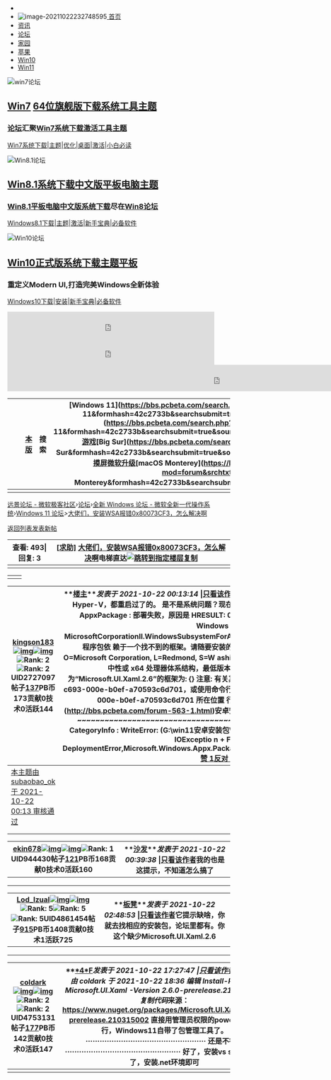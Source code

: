 - 
- ![image-20211022232748595](C:\Users\26575\AppData\Roaming\Typora\typora-user-images\image-20211022232748595.png)[
  首页](http://www.pcbeta.com/)
- [资讯](http://www.pcbeta.com/news)
- [论坛](http://bbs.pcbeta.com/)
- [家园](http://i.pcbeta.com/)
- [苹果](http://mac.pcbeta.com/)
- [Win10](https://bbs.pcbeta.com/forum-win10-1.html)
- [Win11](https://bbs.pcbeta.com/forum-win11-1.html)



![win7论坛](https://bbs.pcbeta.com/templates/forumicons/1_1/win8_x48x55.png)

## [Win7](https://bbs.pcbeta.com/viewthread-945287-1-1.html) [64位旗舰版下载](https://bbs.pcbeta.com/viewthread-881861-1-1.html)[系统](https://bbs.pcbeta.com/viewthread-881861-1-1.html)[工具](https://bbs.pcbeta.com/forum-win7-1.html)[主题](https://bbs.pcbeta.com/viewthread-535256-1-1.html)

### [论坛](https://bbs.pcbeta.com/forum-win7-1.html)汇聚[Win7系统下载](https://bbs.pcbeta.com/viewthread-881861-1-1.html)[激活工具](https://bbs.pcbeta.com/forum-win7-1.html)[主题](https://bbs.pcbeta.com/viewthread-535256-1-1.html)

[Win7系统下载](https://bbs.pcbeta.com/viewthread-881861-1-1.html)|[主题](https://bbs.pcbeta.com/viewthread-535256-1-1.html)|[优化](https://bbs.pcbeta.com/forum-207-1.html)|[桌面](https://bbs.pcbeta.com/viewthread-535256-1-1.html)|[激活](https://bbs.pcbeta.com/forum-win7-1.html)|[小白必读](https://bbs.pcbeta.com/viewthread-1094387-1-1.html)

![Win8.1论坛](https://bbs.pcbeta.com/templates/forumicons/1_1/win8_x48x55.png)

## [Win8.1](https://bbs.pcbeta.com/forum-windows8-1.html)[系统下载](https://bbs.pcbeta.com/viewthread-1568619-1-1.html)[中文版](https://bbs.pcbeta.com/viewthread-1568619-1-1.html)[平板电脑](https://bbs.pcbeta.com/forum-surface-1.html)[主题](https://bbs.pcbeta.com/viewthread-616010-1-1.html)

### [Win8.1](https://bbs.pcbeta.com/viewthread-1568619-1-1.html)[平板电脑](https://bbs.pcbeta.com/forum-surface-1.html)[中文版](https://bbs.pcbeta.com/viewthread-1568619-1-1.html)[系统下载](https://bbs.pcbeta.com/viewthread-1568619-1-1.html)尽在[Win8论坛](https://bbs.pcbeta.com/forum-win8-1.html)

[Windows8.1下载](https://bbs.pcbeta.com/viewthread-1568619-1-1.html)|[主题](https://bbs.pcbeta.com/viewthread-616010-1-1.html)|[激活](https://bbs.pcbeta.com/forum-514-1.html)|[新手宝典](https://bbs.pcbeta.com/viewthread-1478793-1-1.html)|[必备软件](https://bbs.pcbeta.com/forum-521-1.html)

![Win10论坛](https://bbs.pcbeta.com/templates/forumicons/1_1/win8_x48x55.png)

## [Win10](https://bbs.pcbeta.com/forum-win10-1.html)[正式版](https://bbs.pcbeta.com/viewthread-1655405-1-1.html)[系统](https://bbs.pcbeta.com/viewthread-1655405-1-1.html)[下载](https://bbs.pcbeta.com/viewthread-1655405-1-1.html)[主题](https://bbs.pcbeta.com/forum-548-1.html)[平板](https://bbs.pcbeta.com/forum-surface-1.html)

### 重定义Modern UI,打造完美Windows全新体验

[Windows10下载](https://bbs.pcbeta.com/viewthread-1655405-1-1.html)|[安装](https://bbs.pcbeta.com/viewthread-1545570-1-1.html)|[新手宝典](https://bbs.pcbeta.com/viewthread-1546991-1-1.html)|[必备软件](https://bbs.pcbeta.com/forum-521-1.html)

<iframe id="iframeu3391577_0" name="iframeu3391577_0" src="https://pos.baidu.com/ochm?conwid=468&amp;conhei=60&amp;rdid=3391577&amp;dc=3&amp;di=u3391577&amp;s1=3157775385&amp;s2=3907192104&amp;tr=1634915121&amp;mt=1bfcf7f268ae1a44&amp;dri=0&amp;dis=0&amp;dai=1&amp;ps=203x525&amp;enu=encoding&amp;exps=110261,110250,110011&amp;ant=0&amp;aa=1&amp;psi=e74cfd68035cedc0&amp;dcb=___adblockplus_&amp;dtm=HTML_POST&amp;dvi=0.0&amp;dci=-1&amp;dpt=none&amp;tpr=1634915121475&amp;ti=%E5%A4%A7%E4%BD%AC%E4%BB%AC%EF%BC%8C%E5%AE%89%E8%A3%85WSA%E6%8A%A5%E9%94%990x80073CF3%EF%BC%8C%E6%80%8E%E4%B9%88%E8%A7%A3%E5%86%B3%E5%95%8A-%E8%BF%9C%E6%99%AF%E8%AE%BA%E5%9D%9B-%E5%BE%AE%E8%BD%AF%E6%9E%81%E5%AE%A2%E7%A4%BE%E5%8C%BA&amp;ari=2&amp;ver=1021&amp;dbv=2&amp;drs=3&amp;pcs=2031x1034&amp;pss=2031x3169&amp;cfv=0&amp;cpl=3&amp;chi=1&amp;cce=true&amp;cec=GBK&amp;tlm=1634915121&amp;prot=2&amp;rw=1034&amp;ltu=https%3A%2F%2Fbbs.pcbeta.com%2Fviewthread-1908436-1-1.html&amp;ltr=https%3A%2F%2Fcn.bing.com%2F&amp;lcr=https%3A%2F%2Fcn.bing.com%2F&amp;ecd=1&amp;uc=2048x1104&amp;pis=-1x-1&amp;sr=2048x1152&amp;tcn=1634915121&amp;qn=fc6f80981f614c7c" width="468" height="60" scrolling="no" frameborder="0" style="overflow-wrap: break-word;"></iframe>

<iframe id="iframeu3391579_0" name="iframeu3391579_0" src="https://pos.baidu.com/ochm?conwid=468&amp;conhei=60&amp;rdid=3391579&amp;dc=3&amp;di=u3391579&amp;s1=1435238858&amp;s2=1500836347&amp;tr=1634915121&amp;mt=858fc2eaa7f43241&amp;dri=0&amp;dis=0&amp;dai=2&amp;ps=203x1017&amp;enu=encoding&amp;exps=110261,110250,110011&amp;ant=0&amp;aa=1&amp;psi=e74cfd68035cedc0&amp;dcb=___adblockplus_&amp;dtm=HTML_POST&amp;dvi=0.0&amp;dci=-1&amp;dpt=none&amp;tpr=1634915121475&amp;ti=%E5%A4%A7%E4%BD%AC%E4%BB%AC%EF%BC%8C%E5%AE%89%E8%A3%85WSA%E6%8A%A5%E9%94%990x80073CF3%EF%BC%8C%E6%80%8E%E4%B9%88%E8%A7%A3%E5%86%B3%E5%95%8A-%E8%BF%9C%E6%99%AF%E8%AE%BA%E5%9D%9B-%E5%BE%AE%E8%BD%AF%E6%9E%81%E5%AE%A2%E7%A4%BE%E5%8C%BA&amp;ari=2&amp;ver=1021&amp;dbv=2&amp;drs=3&amp;pcs=2031x1034&amp;pss=2031x3169&amp;cfv=0&amp;cpl=3&amp;chi=1&amp;cce=true&amp;cec=GBK&amp;tlm=1634915121&amp;prot=2&amp;rw=1034&amp;ltu=https%3A%2F%2Fbbs.pcbeta.com%2Fviewthread-1908436-1-1.html&amp;ltr=https%3A%2F%2Fcn.bing.com%2F&amp;lcr=https%3A%2F%2Fcn.bing.com%2F&amp;ecd=1&amp;uc=2048x1104&amp;pis=-1x-1&amp;sr=2048x1152&amp;tcn=1634915121&amp;qn=d8dd1736b96f86ab" width="468" height="60" scrolling="no" frameborder="0" style="overflow-wrap: break-word;"></iframe>

<iframe id="iframeu3391575_0" name="iframeu3391575_0" src="https://pos.baidu.com/ochm?conwid=960&amp;conhei=60&amp;rdid=3391575&amp;dc=3&amp;di=u3391575&amp;s1=3624460938&amp;s2=2270863080&amp;tr=1634915121&amp;mt=2aecaf47e587f8ed&amp;dri=0&amp;dis=0&amp;dai=3&amp;ps=293x525&amp;enu=encoding&amp;exps=110261,110250,110011&amp;ant=0&amp;aa=1&amp;psi=e74cfd68035cedc0&amp;dcb=___adblockplus_&amp;dtm=HTML_POST&amp;dvi=0.0&amp;dci=-1&amp;dpt=none&amp;tpr=1634915121475&amp;ti=%E5%A4%A7%E4%BD%AC%E4%BB%AC%EF%BC%8C%E5%AE%89%E8%A3%85WSA%E6%8A%A5%E9%94%990x80073CF3%EF%BC%8C%E6%80%8E%E4%B9%88%E8%A7%A3%E5%86%B3%E5%95%8A-%E8%BF%9C%E6%99%AF%E8%AE%BA%E5%9D%9B-%E5%BE%AE%E8%BD%AF%E6%9E%81%E5%AE%A2%E7%A4%BE%E5%8C%BA&amp;ari=2&amp;ver=1021&amp;dbv=2&amp;drs=3&amp;pcs=2031x1034&amp;pss=2031x3169&amp;cfv=0&amp;cpl=3&amp;chi=1&amp;cce=true&amp;cec=GBK&amp;tlm=1634915121&amp;prot=2&amp;rw=1034&amp;ltu=https%3A%2F%2Fbbs.pcbeta.com%2Fviewthread-1908436-1-1.html&amp;ltr=https%3A%2F%2Fcn.bing.com%2F&amp;lcr=https%3A%2F%2Fcn.bing.com%2F&amp;ecd=1&amp;uc=2048x1104&amp;pis=-1x-1&amp;sr=2048x1152&amp;tcn=1634915122&amp;qn=3e6dee5e2534e746" width="960" height="60" scrolling="no" frameborder="0" style="overflow-wrap: break-word;"></iframe>



|      |      | [本版](javascript:;) | **搜索** | [Windows 11](https://bbs.pcbeta.com/search.php?mod=forum&srchtxt=Windows 11&formhash=42c2733b&searchsubmit=true&source=hotsearch)[win 11](https://bbs.pcbeta.com/search.php?mod=forum&srchtxt=win 11&formhash=42c2733b&searchsubmit=true&source=hotsearch)[TPM](https://bbs.pcbeta.com/search.php?mod=forum&srchtxt=TPM&formhash=42c2733b&searchsubmit=true&source=hotsearch)[BIOS](https://bbs.pcbeta.com/search.php?mod=forum&srchtxt=BIOS&formhash=42c2733b&searchsubmit=true&source=hotsearch)[Microsoft](https://bbs.pcbeta.com/search.php?mod=forum&srchtxt=Microsoft&formhash=42c2733b&searchsubmit=true&source=hotsearch)[Office](https://bbs.pcbeta.com/search.php?mod=forum&srchtxt=Office&formhash=42c2733b&searchsubmit=true&source=hotsearch)[游戏](https://bbs.pcbeta.com/search.php?mod=forum&srchtxt=%D3%CE%CF%B7&formhash=42c2733b&searchsubmit=true&source=hotsearch)[Big Sur](https://bbs.pcbeta.com/search.php?mod=forum&srchtxt=Big Sur&formhash=42c2733b&searchsubmit=true&source=hotsearch)[Surface](https://bbs.pcbeta.com/search.php?mod=forum&srchtxt=Surface&formhash=42c2733b&searchsubmit=true&source=hotsearch)[windows](https://bbs.pcbeta.com/search.php?mod=forum&srchtxt=windows&formhash=42c2733b&searchsubmit=true&source=hotsearch)[365](https://bbs.pcbeta.com/search.php?mod=forum&srchtxt=365&formhash=42c2733b&searchsubmit=true&source=hotsearch)[触摸屏](https://bbs.pcbeta.com/search.php?mod=forum&srchtxt=%B4%A5%C3%FE%C6%C1&formhash=42c2733b&searchsubmit=true&source=hotsearch)[微软](https://bbs.pcbeta.com/search.php?mod=forum&srchtxt=%CE%A2%C8%ED&formhash=42c2733b&searchsubmit=true&source=hotsearch)[升级](https://bbs.pcbeta.com/search.php?mod=forum&srchtxt=%C9%FD%BC%B6&formhash=42c2733b&searchsubmit=true&source=hotsearch)[macOS Monterey](https://bbs.pcbeta.com/search.php?mod=forum&srchtxt=macOS Monterey&formhash=42c2733b&searchsubmit=true&source=hotsearch)[黑苹果](https://bbs.pcbeta.com/search.php?mod=forum&srchtxt=%BA%DA%C6%BB%B9%FB&formhash=42c2733b&searchsubmit=true&source=hotsearch) |
| ---- | ---- | -------------------- | -------- | ------------------------------------------------------------ |
|      |      |                      |          |                                                              |

[远景论坛 - 微软极客社区](https://bbs.pcbeta.com/)*›*[论坛](http://bbs.pcbeta.com/forum.php)*›*[全新 Windows 论坛 - 微软全新一代操作系统](http://bbs.pcbeta.com/forum.php?gid=213)*›*[Windows 11 论坛](http://bbs.pcbeta.com/forum.php?mod=forumdisplay&fid=563&page=1)*>*[大佬们，安装WSA报错0x80073CF3，怎么解决啊](https://bbs.pcbeta.com/viewthread-1908436-1-1.html)

[返回列表](http://bbs.pcbeta.com/forum.php?mod=forumdisplay&fid=563&page=1)[发表新帖](javascript:;)

| 查看: 493\|回复: 3 | [[求助\]](http://bbs.pcbeta.com/forum.php?mod=forumdisplay&fid=563&filter=typeid&typeid=1398) [大佬们，安装WSA报错0x80073CF3，怎么解决啊](https://bbs.pcbeta.com/viewthread-1908436-1-1.html)电梯直达[![跳转到指定楼层](https://bbs.pcbeta.com//static/image/pcbeta/fj_btn.png)](javascript:;)[复制](https://bbs.pcbeta.com/forum.php?mod=viewthread&tid=1908436) |
| ------------------ | ------------------------------------------------------------ |
|                    |                                                              |

|      |      |
| ---- | ---- |
|      |      |

| [kingson183](https://i.pcbeta.com/space-uid-2727097.html)[![img](https://bbs.pcbeta.com/data/avatar/002/72/70/97_avatar_middle.jpg?6914)](https://i.pcbeta.com/space-uid-2727097.html)[![img](https://bbs.pcbeta.com/data/attachment/common/group_icon/201209/mile.png)](http://i.pcbeta.com/home.php?mod=spacecp&ac=usergroup&gid=40)![Rank: 2](https://bbs.pcbeta.com///static/image/pcbeta/star_level1.gif)![Rank: 2](https://bbs.pcbeta.com///static/image/pcbeta/star_level1.gif)UID2727097帖子[137](http://i.pcbeta.com/home.php?mod=space&uid=2727097&do=thread&type=reply&view=me&from=space)PB币173贡献0技术0活跃144 | **[楼主](https://bbs.pcbeta.com/viewthread-1908436-1-1.html)***发表于 2021-10-22 00:13:14* \|[只看该作者](http://bbs.pcbeta.com/forum.php?mod=viewthread&tid=1908436&page=1&authorid=2727097) \|[倒序浏览](http://bbs.pcbeta.com/forum.php?mod=viewthread&tid=1908436&extra=page%3D1&ordertype=1)[![快御云安全](https://bbs.pcbeta.com//data/attachment/common/cf/185727usa0zva41711scs4.gif)](https://www.yunkd.com/)区域已经改为美国了，也开启了Hyper-V，都重启过了的。  是不是系统问题？现在用的是初心大神的194那个版本 ![未标题-1.jpg](https://bbs.pcbeta.com/data/attachment/forum/202110/22/001007us5505zu5ij38jd7.jpg)  Add-AppxPackage : 部署失败，原因是 HRESULT: 0x80073CF3, 包无法进行更新、相关性或冲突验证。 Windows 无法安装程序包 MicrosoftCorporationII.WindowsSubsystemForAndroid_1.7.32815.0_x64__8wekyb3d8bbwe，因为此程序包依 赖于一个找不到的框架。请随要安装的此程序包一起提供由“CN=Microsoft Corporation, O=Microsoft Corporation, L=Redmond, S=W ashington, C=US”发布的框架“Microsoft.UI.Xaml.2.6”(具有中性或 x64 处理器体系结构，最低版本为 2.62108.18004.0)。当前已 安装的名称为“Microsoft.UI.Xaml.2.6”的框架为: {} 注意: 有关其他信息，请在事件日志中查找 [ActivityId] 05a7dcf8-c693-000e-b0ef-a70593c6d701，或使用命令行 Get-AppPackageLo g -ActivityID 05a7dcf8-c693-000e-b0ef-a70593c6d701 所在位置 行:1 字符: 1 + Add-AppxPackage "G:\[win11](http://bbs.pcbeta.com/forum-563-1.html)安卓安装包\MicrosoftCorporationII.WindowsSubsyste ... + ~~~~~~~~~~~~~~~~~~~~~~~~~~~~~~~~~~~~~~~~~~~~~~~~~~~~~~~~~~~~~~~~~~~~~   + CategoryInfo      : WriteError: (G:\win11安卓安装包\M...bbwe.Msixbundle:String) [Add-AppxPackage], IOExceptio n   + FullyQualifiedErrorId : DeploymentError,Microsoft.Windows.Appx.PackageManager.Commands.AddAppxPackageCommand  [赞 1](https://bbs.pcbeta.com/forum.php?mod=misc&action=recommend&do=add&tid=1908436&formhash=42c2733b)[反对 0](https://bbs.pcbeta.com/forum.php?mod=misc&action=recommend&do=subtract&tid=1908436&formhash=42c2733b)[收藏 0](http://i.pcbeta.com/home.php?mod=spacecp&ac=favorite&type=thread&id=1908436)[分享 0](http://i.pcbeta.com/home.php?mod=spacecp&ac=share&type=thread&id=1908436) |
| ------------------------------------------------------------ | ------------------------------------------------------------ |
| [本主题由 subaobao_ok 于 2021-10-22 00:13 审核通过](http://bbs.pcbeta.com/forum.php?mod=misc&action=viewthreadmod&tid=1908436) |                                                              |
|                                                              |                                                              |
|                                                              |                                                              |

| [ekin678](https://i.pcbeta.com/space-uid-944430.html)[![img](https://bbs.pcbeta.com/data/avatar/000/94/44/30_avatar_middle.jpg)](https://i.pcbeta.com/space-uid-944430.html)[![img](https://bbs.pcbeta.com/data/attachment/common/group_icon/201209/alpha.png)](http://i.pcbeta.com/home.php?mod=spacecp&ac=usergroup&gid=21)![Rank: 1](https://bbs.pcbeta.com///static/image/pcbeta/star_level1.gif)UID944430帖子[121](http://i.pcbeta.com/home.php?mod=space&uid=944430&do=thread&type=reply&view=me&from=space)PB币168贡献0技术0活跃160 | **[沙发](http://bbs.pcbeta.com/forum.php?mod=redirect&goto=findpost&ptid=1908436&pid=51738780)***发表于 2021-10-22 00:39:38* \|[只看该作者](http://bbs.pcbeta.com/forum.php?mod=viewthread&tid=1908436&page=1&authorid=944430)我的也是这提示，不知道怎么搞了 |
| ------------------------------------------------------------ | ------------------------------------------------------------ |
|                                                              |                                                              |
|                                                              |                                                              |
|                                                              |                                                              |

| [Lod_Izual](https://i.pcbeta.com/space-uid-4861454.html)[![img](https://bbs.pcbeta.com/data/avatar/004/86/14/54_avatar_middle.jpg)](https://i.pcbeta.com/space-uid-4861454.html)[![img](https://bbs.pcbeta.com/data/attachment/common/group_icon/201209/beta1.png)](http://i.pcbeta.com/home.php?mod=spacecp&ac=usergroup&gid=41)![Rank: 5](https://bbs.pcbeta.com///static/image/pcbeta/star_level2.gif)![Rank: 5](https://bbs.pcbeta.com///static/image/pcbeta/star_level1.gif)![Rank: 5](https://bbs.pcbeta.com///static/image/pcbeta/star_level1.gif)UID4861454帖子[915](http://i.pcbeta.com/home.php?mod=space&uid=4861454&do=thread&type=reply&view=me&from=space)PB币1408贡献0技术1活跃725 | **[板凳](http://bbs.pcbeta.com/forum.php?mod=redirect&goto=findpost&ptid=1908436&pid=51738915)***发表于 2021-10-22 02:48:53* \|[只看该作者](http://bbs.pcbeta.com/forum.php?mod=viewthread&tid=1908436&page=1&authorid=4861454)它提示缺啥，你就去找相应的安装包，论坛里都有。你这个缺少Microsoft.UI.Xaml.2.6 |
| ------------------------------------------------------------ | ------------------------------------------------------------ |
|                                                              |                                                              |
|                                                              |                                                              |
|                                                              |                                                              |

| [coldark](https://i.pcbeta.com/space-uid-4753131.html)[![img](https://bbs.pcbeta.com/data/avatar/004/75/31/31_avatar_middle.jpg)](https://i.pcbeta.com/space-uid-4753131.html)[![img](https://bbs.pcbeta.com/data/attachment/common/group_icon/201209/mile.png)](http://i.pcbeta.com/home.php?mod=spacecp&ac=usergroup&gid=40)![Rank: 2](https://bbs.pcbeta.com///static/image/pcbeta/star_level1.gif)![Rank: 2](https://bbs.pcbeta.com///static/image/pcbeta/star_level1.gif)UID4753131帖子[177](http://i.pcbeta.com/home.php?mod=space&uid=4753131&do=thread&type=reply&view=me&from=space)PB币142贡献0技术0活跃147 | **[\*4\*F](http://bbs.pcbeta.com/forum.php?mod=redirect&goto=findpost&ptid=1908436&pid=51742108)***发表于 2021-10-22 17:27:47* \|[只看该作者](http://bbs.pcbeta.com/forum.php?mod=viewthread&tid=1908436&page=1&authorid=4753131)*本帖最后由 coldark 于 2021-10-22 18:36 编辑* Install-Package Microsoft.UI.Xaml -Version 2.6.0-prerelease.210315002*复制代码*来源： https://www.nuget.org/packages/Microsoft.UI.Xaml/2.6.0-prerelease.210315002 直接用管理员权限的powershell执行，Windows11自带了包管理工具了。 ··················································· 还是不行啊  ················································· 好了，安装vs studio就行了，安装.net环境即可 |
| ------------------------------------------------------------ | ------------------------------------------------------------ |
|                                                              |                                                              |